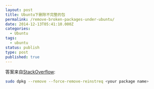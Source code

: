 ```yaml
---
layout: post
title: Ubuntu下删除不完整的包
permalink: /remove-broken-packages-under-ubuntu/
date: 2014-12-13T05:41:10.000Z
categories:
  - Ubuntu
tags:
  - ubuntu
status: publish
type: post
published: true
---
```


答案来自[StackOverflow](http://stackoverflow.com/questions/27455626/how-to-remove-an-incomplete-package-by-using-apt-get):

```sh
sudo dpkg --remove --force-remove-reinstreq <your package name>
```
